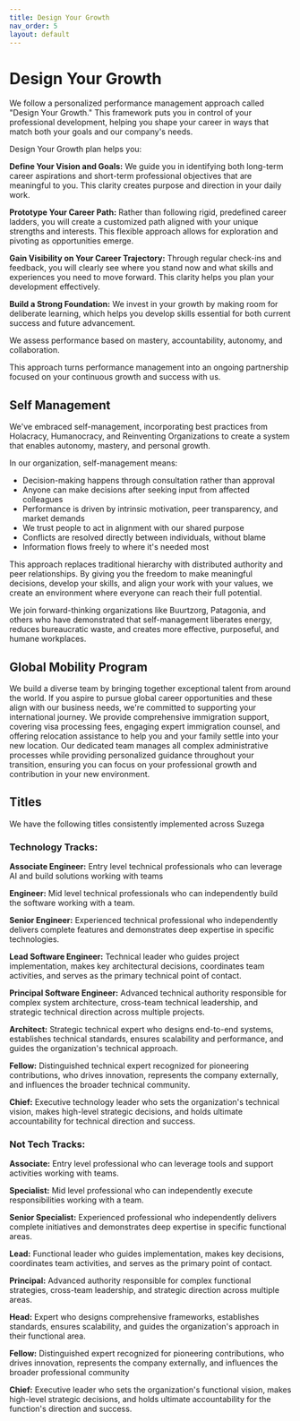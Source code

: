 ```yaml
---
title: Design Your Growth
nav_order: 5
layout: default
---
```


# **Design Your Growth**

We follow a personalized performance management approach called "Design Your Growth." This framework puts you in control of your professional development, helping you shape your career in ways that match both your goals and our company's needs.

Design Your Growth plan helps you:

**Define Your Vision and Goals:** We guide you in identifying both long-term career aspirations and short-term professional objectives that are meaningful to you. This clarity creates purpose and direction in your daily work.

**Prototype Your Career Path:** Rather than following rigid, predefined career ladders, you will create a customized path aligned with your unique strengths and interests. This flexible approach allows for exploration and pivoting as opportunities emerge.

**Gain Visibility on Your Career Trajectory:** Through regular check-ins and feedback, you will clearly see where you stand now and what skills and experiences you need to move forward. This clarity helps you plan your development effectively.

**Build a Strong Foundation:** We invest in your growth by making room for deliberate learning, which helps you develop skills essential for both current success and future advancement.

We assess performance based on mastery, accountability, autonomy, and collaboration.

This approach turns performance management into an ongoing partnership focused on your continuous growth and success with us.

## **Self Management**

We've embraced self-management, incorporating best practices from Holacracy, Humanocracy, and Reinventing Organizations to create a system that enables autonomy, mastery, and personal growth.

In our organization, self-management means:

* Decision-making happens through consultation rather than approval  
* Anyone can make decisions after seeking input from affected colleagues  
* Performance is driven by intrinsic motivation, peer transparency, and market demands  
* We trust people to act in alignment with our shared purpose  
* Conflicts are resolved directly between individuals, without blame  
* Information flows freely to where it's needed most

This approach replaces traditional hierarchy with distributed authority and peer relationships. By giving you the freedom to make meaningful decisions, develop your skills, and align your work with your values, we create an environment where everyone can reach their full potential.

We join forward-thinking organizations like Buurtzorg, Patagonia, and others who have demonstrated that self-management liberates energy, reduces bureaucratic waste, and creates more effective, purposeful, and humane workplaces.

## **Global Mobility Program**

We build a diverse team by bringing together exceptional talent from around the world. If you aspire to pursue global career opportunities and these align with our business needs, we're committed to supporting your international journey. We provide comprehensive immigration support, covering visa processing fees, engaging expert immigration counsel, and offering relocation assistance to help you and your family settle into your new location. Our dedicated team manages all complex administrative processes while providing personalized guidance throughout your transition, ensuring you can focus on your professional growth and contribution in your new environment.

## **Titles**

We have the following titles consistently implemented across Suzega

### **Technology Tracks:**

**Associate Engineer:** Entry level technical professionals who can leverage AI and build solutions working with teams

**Engineer:**  Mid level technical professionals who can independently build the software working with a team.

**Senior Engineer:** Experienced technical professional who independently delivers complete features and demonstrates deep expertise in specific technologies.

**Lead Software Engineer:** Technical leader who guides project implementation, makes key architectural decisions, coordinates team activities, and serves as the primary technical point of contact.

**Principal Software Engineer:** Advanced technical authority responsible for complex system architecture, cross-team technical leadership, and strategic technical direction across multiple projects.

**Architect:** Strategic technical expert who designs end-to-end systems, establishes technical standards, ensures scalability and performance, and guides the organization's technical approach.

**Fellow:** Distinguished technical expert recognized for pioneering contributions, who drives innovation, represents the company externally, and influences the broader technical community.

**Chief:** Executive technology leader who sets the organization's technical vision, makes high-level strategic decisions, and holds ultimate accountability for technical direction and success.

### **Not Tech Tracks:**

**Associate:** Entry level professional who can leverage tools and support activities working with teams.

**Specialist:** Mid level professional who can independently execute responsibilities working with a team.

**Senior Specialist:** Experienced professional who independently delivers complete initiatives and demonstrates deep expertise in specific functional areas.

**Lead:** Functional leader who guides implementation, makes key decisions, coordinates team activities, and serves as the primary point of contact.

**Principal:** Advanced authority responsible for complex functional strategies, cross-team leadership, and strategic direction across multiple areas.

**Head:** Expert who designs comprehensive frameworks, establishes standards, ensures scalability, and guides the organization's approach in their functional area.

**Fellow:** Distinguished expert recognized for pioneering contributions, who drives innovation, represents the company externally, and influences the broader professional community

**Chief:** Executive leader who sets the organization's functional vision, makes high-level strategic decisions, and holds ultimate accountability for the function's direction and success.
